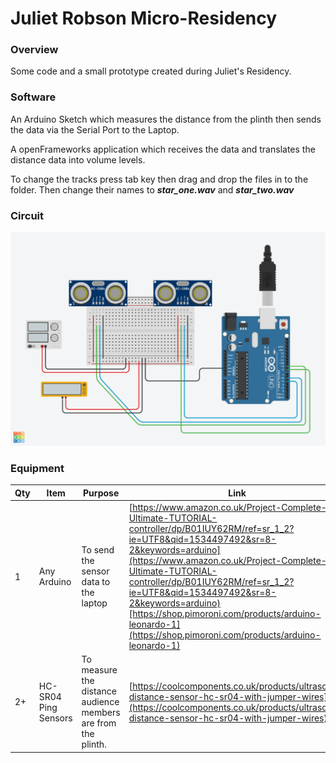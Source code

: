 Juliet Robson Micro-Residency
===

### Overview

Some code and a small prototype created during Juliet's Residency. 

### Software

An Arduino Sketch which measures the distance from the plinth then sends the data via the Serial Port to the Laptop.

A openFrameworks application which receives the data and translates the distance data into volume levels. 

To change the tracks press tab key then drag and drop the files in to the folder. Then change their names to ***star_one.wav*** and ***star_two.wav***

### Circuit
![Circuit](./docs/circuit.png)

### Equipment

Qty | Item | Purpose | Link 
--- | --- | --- | ---
1 | Any Arduino | To send the sensor data to the laptop | [https://www.amazon.co.uk/Project-Complete-Ultimate-TUTORIAL-controller/dp/B01IUY62RM/ref=sr_1_2?ie=UTF8&qid=1534497492&sr=8-2&keywords=arduino](https://www.amazon.co.uk/Project-Complete-Ultimate-TUTORIAL-controller/dp/B01IUY62RM/ref=sr_1_2?ie=UTF8&qid=1534497492&sr=8-2&keywords=arduino)[https://shop.pimoroni.com/products/arduino-leonardo-1](https://shop.pimoroni.com/products/arduino-leonardo-1)
2+ | HC-SR04 Ping Sensors | To measure the distance audience members are from the plinth. | [https://coolcomponents.co.uk/products/ultrasonic-distance-sensor-hc-sr04-with-jumper-wires](https://coolcomponents.co.uk/products/ultrasonic-distance-sensor-hc-sr04-with-jumper-wires)